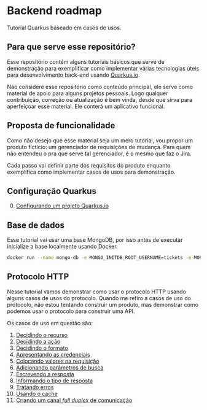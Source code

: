 # Backend roadmap

Tutorial Quarkus baseado em casos de usos. 

## Para que serve esse repositório?

Esse repositório contém alguns tutoriais básicos que serve de demonstração para exemplificar como implementar várias tecnologias úteis para desenvolvimento back-end usando [Quarkus.io](https://quarkus.io/). 

Não considere esse repositório como conteúdo principal, ele serve como material de apoio para alguns projetos pessoais. Logo qualquer contribuição, correção ou atualização é bem vinda, desde que sirva para aperfeiçoar esse material. Ele conterá um aplicativo funcional.

## Proposta de funcionalidade

Como não desejo que esse material seja um mero tutorial, vou propor um produto fictício: um gerenciador de requisições de mudança. Para quem não entendeu o pra que serve tal gerenciador, é o mesmo que faz o Jira.

Cada passo vai definir parte dos requisitos do produto enquanto exemplifica como implementar casos de usos para demonstração.

## Configuração Quarkus

0. [Configurando um projeto Quarkus.io](./caso-de-uso-00-configurando-um-projeto-quarkus.md)

## Base de dados

Esse tutorial vai usar uma base MongoDB, por isso antes de executar inicialize a base localmente usando Docker.

```bash
docker run --name mongo-db -e MONGO_INITDB_ROOT_USERNAME=tickets -e MONGO_INITDB_ROOT_PASSWORD=tickets -p 27017:27017 -d mongo:5
```

## Protocolo HTTP

Nesse tutorial vamos demonstrar como usar o protocolo HTTP usando alguns casos de usos do protocolo. Quando me refiro a casos de uso do protocolo, não estou tentando construir um produto, mas demonstrar como podemos usar o protocolo para construir uma API.

Os casos de uso em questão são:

1. [Decidindo o recurso](./caso-de-uso-01-decidindo-o-recurso.md)
2. [Decidindo a ação](./caso-de-uso-02-decidindo-a-acao.md)
3. [Decidindo o formato](./caso-de-uso-03-decidindo-o-formato.md)
4. [Apresentando as credenciais](./caso-de-uso-04-apresentando-as-credenciais.md)
5. [Colocando valores na requisição](./caso-de-uso-05-colocando-valores-na-requisicao.md)
6. [Adicionando parâmetros de busca](./caso-de-uso-06-adicionando-parametros-de-busca.md)
7. [Escrevendo a resposta](./caso-de-uso-07-escrevendo-a-resposta.md)
8. [Informando o tipo de resposta](./caso-de-uso-08-informando-o-tipo-de-resposta.md)
9. [Tratando erros](./caso-de-uso-09-tratando-erros.md)
10. [Usando o cache](./caso-de-uso-10-usando-o-cache.md)
11. [Criando um canal _full duplex_ de comunicação](./caso-de-uso-11-criando-um-canal-full-duplex-de-comunicacao.md)

